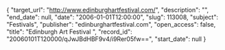 {
  "target_url": "http://www.edinburghartfestival.com/", 
  "description": "", 
  "end_date": null, 
  "date": "2006-01-01T12:00:00", 
  "slug": 113008, 
  "subject": "Festivals", 
  "publisher": "edinburghartfestival.com", 
  "open_access": false, 
  "title": "Edinburgh Art Festival ", 
  "record_id": "20060101T120000/qJwJBdHBF9v4/i9Rer05fw==", 
  "start_date": null
}

